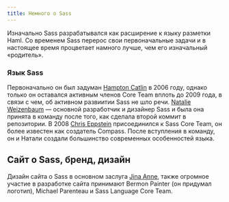 ```yaml
---
title: Немного о Sass
---
```


Изначально Sass разрабатывался как расширение к языку разметки Haml. 
Со временем Sass перерос свои первоначальные задачи и в настоящее время 
процветает намного лучше, чем его изначальный «родитель».

### Язык Sass

Первоначально он был задуман [Hampton Catlin][] в 2006 году, однако только 
он оставался активным членов Core Team вплоть до 2009 года, в связи с чем, 
об активном развиитии Sass не шло речи. [Natalie Weizenbaum][] — основной 
разработчик и дизайнер Sass и была она принята в команду после того, как 
сделала второй коммит в репозитории. В 2008 [Chris Eppstein][] присоединился 
к Sass Core Team, он более известен как создатель Compass. После вступления в 
команду, он и Натали создали большинство современных особенностей языка.

[Hampton Catlin]: https://github.com/hcatlin
[Natalie Weizenbaum]: https://twitter.com/nex3
[Chris Eppstein]: https://chriseppstein.github.io/

## Сайт о Sass, бренд, дизайн

Дизайн сайта о Sass в основном заслуга [Jina Anne][], также огромное участие в 
разработке сайта принимают Bermon Painter (он придумал логотип), Michael Parenteau 
и Sass Language Core Team.

[Jina Anne]: https://www.sushiandrobots.com
